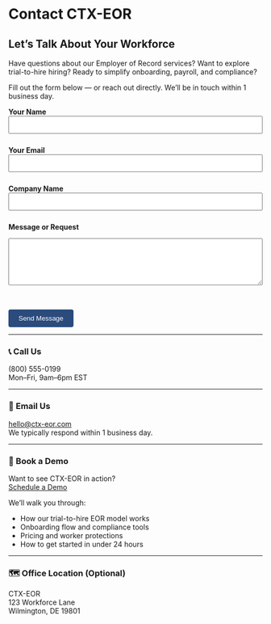 # Contact CTX-EOR

## Let’s Talk About Your Workforce

Have questions about our Employer of Record services? Want to explore trial-to-hire hiring? Ready to simplify onboarding, payroll, and compliance?

Fill out the form below — or reach out directly. We’ll be in touch within 1 business day.

<form name="contact" method="POST" netlify>
  <input type="hidden" name="form-name" value="contact" />

  **Your Name**  
  <input type="text" name="name" required style="width:100%; padding:8px; margin-bottom:10px;" />

  **Your Email**  
  <input type="email" name="email" required style="width:100%; padding:8px; margin-bottom:10px;" />

  **Company Name**  
  <input type="text" name="company" style="width:100%; padding:8px; margin-bottom:10px;" />

  **Message or Request**  
  <textarea name="message" rows="5" style="width:100%; padding:8px;" required></textarea>

  <br><br>
  <button type="submit" style="padding:10px 20px; background-color:#2A4B7C; color:white; border:none; border-radius:4px;">Send Message</button>
</form>

---

### 📞 Call Us  
(800) 555-0199  
Mon–Fri, 9am–6pm EST

---

### 📧 Email Us  
hello@ctx-eor.com  
We typically respond within 1 business day.

---

### 📅 Book a Demo  
Want to see CTX-EOR in action?  
[Schedule a Demo](#)

We’ll walk you through:
- How our trial-to-hire EOR model works
- Onboarding flow and compliance tools
- Pricing and worker protections
- How to get started in under 24 hours

---

### 🗺️ Office Location (Optional)  
CTX-EOR  
123 Workforce Lane  
Wilmington, DE 19801

